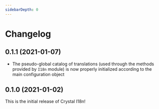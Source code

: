 ```yaml
---
sidebarDepth: 0
---
```


# Changelog

## 0.1.1 (2021-01-07)

* The pseudo-global catalog of translations (used through the methods provided by `I18n` module) is now properly 
  initialized according to the main configuration object

## 0.1.0 (2021-01-02)

This is the initial release of Crystal I18n!
